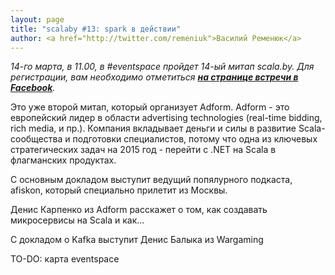 ```yaml
---
layout: page
title: "scalaby #13: spark в действии"
author: <a href="http://twitter.com/remeniuk">Василий Ременюк</a>
---
```

<i>14-го марта, в 11.00, в #eventspace пройдет 14-ый митап scala.by. Для регистрации, вам необходимо отметиться <b>[на странице встречи в Facebook](https://www.facebook.com/events/1575188466051706/)</b>.</i>

Это уже второй митап, который организует Adform. Adform - это европейский лидер в области advertising technologies (real-time bidding, rich media, и пр.). Компания вкладывает деньги и силы в развитие Scala-сообщества и подготовки специалистов, потому что одна из ключевых стратегических задач на 2015 год - перейти с .NET на Scala в флагманских продуктах.

С основным докладом выступит ведущий попялурного подкаста, afiskon, который специально прилетит из Москвы.

Денис Карпенко из Adform расскажет о том, как создавать микросервисы на Scala и как...

С докладом о Kafka выступит Денис Балыка из Wargaming

TO-DO: карта eventspace